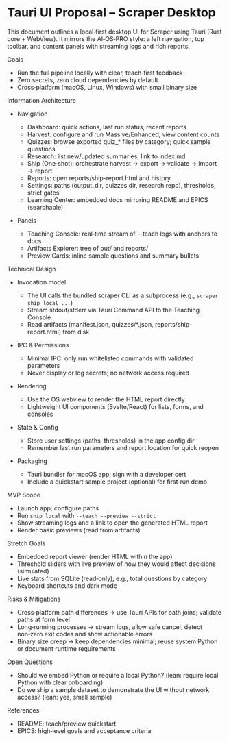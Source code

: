 # Tauri UI Proposal – Scraper Desktop

This document outlines a local‑first desktop UI for Scraper using Tauri (Rust core + WebView). It mirrors the AI‑OS‑PRO style: a left navigation, top toolbar, and content panels with streaming logs and rich reports.


Goals
- Run the full pipeline locally with clear, teach‑first feedback
- Zero secrets, zero cloud dependencies by default
- Cross‑platform (macOS, Linux, Windows) with small binary size


Information Architecture
- Navigation
  - Dashboard: quick actions, last run status, recent reports
  - Harvest: configure and run Massive/Enhanced, view content counts
  - Quizzes: browse exported quiz_* files by category; quick sample questions
  - Research: list new/updated summaries; link to index.md
  - Ship (One‑shot): orchestrate harvest → export → validate → import → report
  - Reports: open reports/ship-report.html and history
  - Settings: paths (output_dir, quizzes dir, research repo), thresholds, strict gates
  - Learning Center: embedded docs mirroring README and EPICS (searchable)

- Panels
  - Teaching Console: real‑time stream of --teach logs with anchors to docs
  - Artifacts Explorer: tree of out/ and reports/
  - Preview Cards: inline sample questions and summary bullets


Technical Design
- Invocation model
  - The UI calls the bundled scraper CLI as a subprocess (e.g., `scraper ship local ...`)
  - Stream stdout/stderr via Tauri Command API to the Teaching Console
  - Read artifacts (manifest.json, quizzes/*.json, reports/ship-report.html) from disk

- IPC & Permissions
  - Minimal IPC: only run whitelisted commands with validated parameters
  - Never display or log secrets; no network access required

- Rendering
  - Use the OS webview to render the HTML report directly
  - Lightweight UI components (Svelte/React) for lists, forms, and consoles

- State & Config
  - Store user settings (paths, thresholds) in the app config dir
  - Remember last run parameters and report location for quick reopen

- Packaging
  - Tauri bundler for macOS app; sign with a developer cert
  - Include a quickstart sample project (optional) for first‑run demo


MVP Scope
- Launch app; configure paths
- Run `ship local` with `--teach --preview --strict`
- Show streaming logs and a link to open the generated HTML report
- Render basic previews (read from artifacts)


Stretch Goals
- Embedded report viewer (render HTML within the app)
- Threshold sliders with live preview of how they would affect decisions (simulated)
- Live stats from SQLite (read‑only), e.g., total questions by category
- Keyboard shortcuts and dark mode


Risks & Mitigations
- Cross‑platform path differences → use Tauri APIs for path joins; validate paths at form level
- Long‑running processes → stream logs, allow safe cancel, detect non‑zero exit codes and show actionable errors
- Binary size creep → keep dependencies minimal; reuse system Python or document runtime requirements


Open Questions
- Should we embed Python or require a local Python? (lean: require local Python with clear onboarding)
- Do we ship a sample dataset to demonstrate the UI without network access? (lean: yes, small sample)


References
- README: teach/preview quickstart
- EPICS: high‑level goals and acceptance criteria

